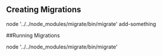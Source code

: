 ## Creating Migrations

node '../../node_modules/migrate/bin/migrate' add-something

##Running Migrations

node '../../node_modules/migrate/bin/migrate'
